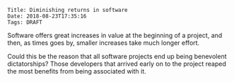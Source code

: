     Title: Diminishing returns in software
    Date: 2018-08-23T17:35:16
    Tags: DRAFT

Software offers great increases in value at the beginning of a project, and
then, as times goes by, smaller increases take much longer effort.

Could this be the reason that all software projects end up being benevolent
dictatorships? Those developers that arrived early on to the project reaped the
most benefits from being associated with it.
